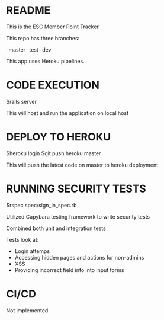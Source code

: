 # README
This is the ESC Member Point Tracker.

This repo has three branches:

-master
-test
-dev

This app uses Heroku pipelines. 

# CODE EXECUTION
$rails server

This will host and run the application on local host

# DEPLOY TO HEROKU
$heroku login
$git push heroku master

This will push the latest code on master to heroku deployment

# RUNNING SECURITY TESTS
$rspec spec/sign_in_spec.rb

Utilized Capybara testing framework to write security tests

Combined both unit and integration tests

Tests look at:
- Login attemps
- Accessing hidden pages and actions for non-admins
- XSS
- Providing incorrect field info into input forms

# CI/CD
Not implemented

